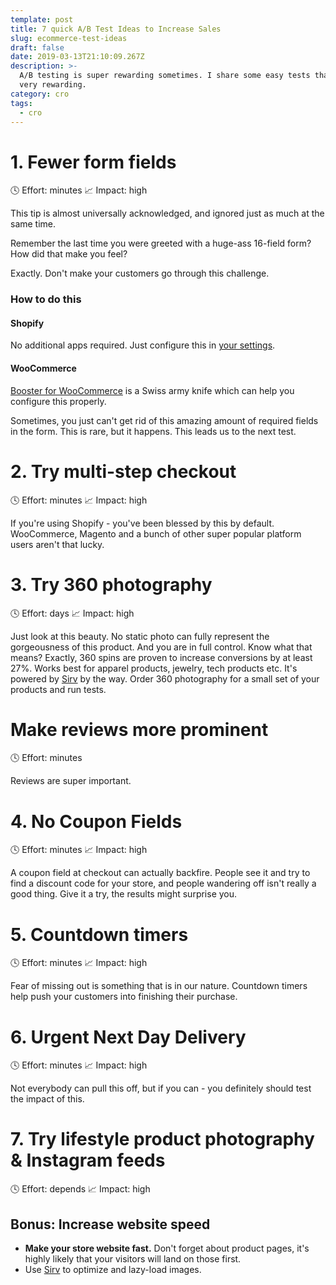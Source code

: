 ```yaml
---
template: post
title: 7 quick A/B Test Ideas to Increase Sales
slug: ecommerce-test-ideas
draft: false
date: 2019-03-13T21:10:09.267Z
description: >-
  A/B testing is super rewarding sometimes. I share some easy tests that can be
  very rewarding.
category: cro
tags:
  - cro
---
```

# 1. Fewer form fields

🕓 Effort: minutes
📈 Impact: high

This tip is almost universally acknowledged, and ignored just as much at the same time. 


Remember the last time you were greeted with a huge-ass 16-field form? 
How did that make you feel? 


Exactly. Don't make your customers go through this challenge.

### How to do this

#### Shopify

No additional apps required. Just configure this in [your settings](https://help.shopify.com/manual/sell-online/checkout-settings/checkout-form-options).

#### WooCommerce

[Booster for WooCommerce](https://booster.io/) is a Swiss army knife which can help you configure this properly.

Sometimes, you just can't get rid of this amazing amount of required fields in the form. This is rare, but it happens. 
This leads us to the next test.

# 2. Try multi-step checkout

🕓 Effort: minutes
📈 Impact: high

If you're using Shopify - you've been blessed by this by default. 
WooCommerce, Magento and a bunch of other super popular platform users aren't that lucky. 

# 3. Try 360 photography

🕓 Effort: days
📈 Impact: high

<div class="Sirv" style="margin:0 auto;" data-src="https://demo.sirv.com/DiamondRing/DiamondRing.spin"></div>

Just look at this beauty. No static photo can fully represent the gorgeousness of this product. And you are in full control. Know what that means? Exactly, 360 spins are proven to increase conversions by at least 27%. Works best for apparel products, jewelry, tech products etc. 
It's powered by <a href="https://sirv.com">Sirv</a> by the way.
Order 360 photography for a small set of your products and run tests.

# Make reviews more prominent

🕓 Effort: minutes

Reviews are super important. 

# 4. No Coupon Fields

🕓 Effort: minutes
📈 Impact: high

A coupon field at checkout can actually backfire. People see it and try to find a discount code for your store, and people wandering off isn't really a good thing. Give it a try, the results might surprise you. 

# 5. Countdown timers

🕓 Effort: minutes
📈 Impact: high

Fear of missing out is something that is in our nature. Countdown timers help push your customers into finishing their purchase. 

# 6. Urgent Next Day Delivery

🕓 Effort: minutes
📈 Impact: high

Not everybody can pull this off, but if you can - you definitely should test the impact of this.

# 7. Try lifestyle product photography & Instagram feeds

🕓 Effort: depends
📈 Impact: high

## Bonus: Increase website speed

* **Make your store website fast.** Don't forget about product pages, it's highly likely that your visitors will land on those first.
* Use [Sirv](https://sirv.com/?utm_source=varyvoda.com) to optimize and lazy-load images.
